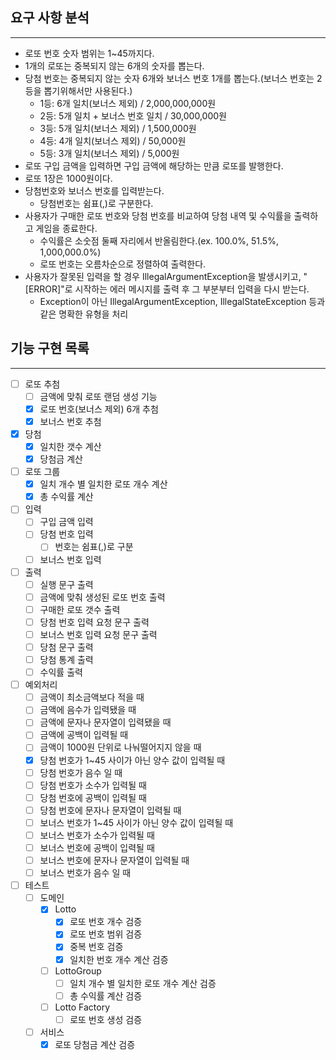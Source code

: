 ## 요구 사항 분석
<hr>

- 로또 번호 숫자 범위는 1~45까지다.
- 1개의 로또는 중복되지 않는 6개의 숫자를 뽑는다.
- 당첨 번호는 중복되지 않는 숫자 6개와 보너스 번호 1개를 뽑는다.(보너스 번호는 2등을 뽑기위해서만 사용된다.)
  - 1등: 6개 일치(보너스 제외) / 2,000,000,000원
  - 2등: 5개 일치 + 보너스 번호 일치 / 30,000,000원
  - 3등: 5개 일치(보너스 제외) / 1,500,000원
  - 4등: 4개 일치(보너스 제외) / 50,000원
  - 5등: 3개 일치(보너스 제외) / 5,000원
- 로또 구입 금액을 입력하면 구입 금액에 해당하는 만큼 로또를 발행한다.
- 로또 1장은 1000원이다.
- 당첨번호와 보너스 번호를 입력받는다.
  - 당첨번호는 쉼표(,)로 구분한다. 
- 사용자가 구매한 로또 번호와 당첨 번호를 비교하여 당첨 내역 및 수익률을 출력하고 게임을 종료한다.
  - 수익률은 소숫점 둘째 자리에서 반올림한다.(ex. 100.0%, 51.5%, 1,000,000.0%)
  - 로또 번호는 오름차순으로 정렬하여 출력한다.
- 사용자가 잘못된 입력을 할 경우 IllegalArgumentException을 발생시키고, "[ERROR]"로 시작하는 에러 메시지를 출력 후 그 부분부터 입력을 다시 받는다.
  - Exception이 아닌 IllegalArgumentException, IllegalStateException 등과 같은 명확한 유형을 처리


## 기능 구현 목록
<hr>

- [ ] 로또 추첨
    - [ ] 금액에 맞춰 로또 랜덤 생성 기능
    - [x] 로또 번호(보너스 제외) 6개 추첨
    - [x] 보너스 번호 추첨
- [x] 당첨
  - [x] 일치한 갯수 계산
  - [x] 당첨금 계산
- [ ] 로또 그룹
  - [x] 일치 개수 별 일치한 로또 개수 계산
  - [x] 총 수익률 계산
- [ ] 입력
    - [ ] 구입 금액 입력
    - [ ] 당첨 번호 입력
      - [ ] 번호는 쉼표(,)로 구분
    - [ ] 보너스 번호 입력
- [ ] 출력
    - [ ] 실행 문구 출력
    - [ ] 금액에 맞춰 생성된 로또 번호 출력
    - [ ] 구매한 로또 갯수 출력
    - [ ] 당첨 번호 입력 요청 문구 출력
    - [ ] 보너스 번호 입력 요청 문구 출력
    - [ ] 당첨 문구 출력
    - [ ] 당첨 통계 출력
    - [ ] 수익률 출력
- [ ] 예외처리
  - [ ] 금액이 최소금액보다 적을 때
  - [ ] 금액에 음수가 입력됐을 때
  - [ ] 금액에 문자나 문자열이 입력됐을 때
  - [ ] 금액에 공백이 입력될 때
  - [ ] 금액이 1000원 단위로 나눠떨어지지 않을 때
  - [x] 당첨 번호가 1~45 사이가 아닌 양수 값이 입력될 때
  - [ ] 당첨 번호가 음수 일 때
  - [ ] 당첨 번호가 소수가 입력될 때
  - [ ] 당첨 번호에 공백이 입력될 때
  - [ ] 당첨 번호에 문자나 문자열이 입력될 때
  - [ ] 보너스 번호가 1~45 사이가 아닌 양수 값이 입력될 때
  - [ ] 보너스 번호가 소수가 입력될 때
  - [ ] 보너스 번호에 공백이 입력될 때
  - [ ] 보너스 번호에 문자나 문자열이 입력될 때
  - [ ] 보너스 번호가 음수 일 때
- [ ] 테스트
  - [ ] 도메인
    - [x] Lotto
      - [x] 로또 번호 개수 검증
      - [x] 로또 번호 범위 검증
      - [x] 중복 번호 검증
      - [x] 일치한 번호 개수 계산 검증
    - [ ] LottoGroup
      - [ ] 일치 개수 별 일치한 로또 개수 계산 검증
      - [ ] 총 수익률 계산 검증
    - [ ] Lotto Factory
      - [ ] 로또 번호 생성 검증
  - [ ] 서비스
    - [x] 로또 당첨금 계산 검증